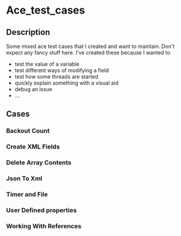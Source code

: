 # Ace_test_cases

## Description
Some mixed ace test cases that I created and want to maintain.
Don't expect any fancy stuff here. I've created these because I wanted to
 - test the value of a variable
 - test different ways of modifying a field
 - test how some threads are started
 - quickly explain something with a visual aid
 - debug an issue
 - ...

## Cases

### Backout Count

### Create XML Fields

### Delete Array Contents

### Json To Xml

### Timer and File

### User Defined properties

### Working With References